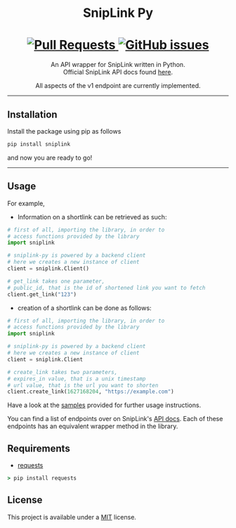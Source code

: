 <h1 align="center">
    SnipLink Py
</h1>

<h1 align="center">
    <a href="https://github.com/billyeatcookies/sniplink-py/pulls">
        <img alt="Pull Requests" src="https://img.shields.io/github/issues-pr/billyeatcookies/sniplink-py?style=for-the-badge">
    </a>
    <a href="https://github.com/billyeatcookies/sniplink-py/issues">
        <img alt="GitHub issues" src="https://img.shields.io/github/issues/billyeatcookies/sniplink-py?style=for-the-badge&logo=github">
    </a>
</h1>

<p align="center">
An API wrapper for SnipLink written in Python.</br>
Official SnipLink API docs found <a href="https://beta.sniplink.net/api/docs/index.html">here</a>.
</p>
<p align="center">
All aspects of the v1 endpoint are currently implemented.
</p>

---

## Installation

Install the package using pip as follows
```bash
pip install sniplink
```
and now you are ready to go!

---

## Usage

For example, 
- Information on a shortlink can be retrieved as such:

```py
# first of all, importing the library, in order to
# access functions provided by the library
import sniplink

# sniplink-py is powered by a backend client
# here we creates a new instance of client
client = sniplink.Client()

# get_link takes one parameter,
# public_id, that is the id of shortened link you want to fetch
client.get_link("123")
```

- creation of a shortlink can be done as follows:
```python
# first of all, importing the library, in order to
# access functions provided by the library
import sniplink

# sniplink-py is powered by a backend client
# here we creates a new instance of client
client = sniplink.Client

# create_link takes two parameters, 
# expires_in value, that is a unix timestamp
# url value, that is the url you want to shorten
client.create_link(1627168204, "https://example.com")
```

Have a look at the [samples](https://github.com/billyeatcookies/sniplink-py/tree/master/samples) provided for further usage instructions.

You can find a list of endpoints over on SnipLink's [API docs](https://beta.sniplink.net/api/docs/index.html). Each of these endpoints has an equivalent wrapper method in the library. 

## Requirements

- [requests](https://pypi.org/project/requests/)

```cmd
> pip install requests
```

## License

This project is available under a [MIT](./LICENSE.md) license.

